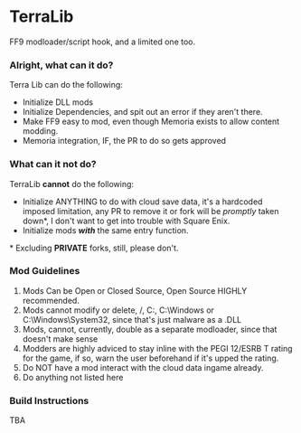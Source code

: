 # TerraLib
FF9 modloader/script hook, and a limited one too.

### Alright, what can it do?

Terra Lib can do the following:
- Initialize DLL mods
- Initialize Dependencies, and spit out an error if they aren't there.
- Make FF9 easy to mod, even though Memoria exists to allow content modding.
- Memoria integration, IF, the PR to do so gets approved

### What can it not do?

TerraLib **cannot** do the following:

- Initialize ANYTHING to do with cloud save data, it's a hardcoded imposed limitation, any PR to remove it or fork will be *promptly* taken down\*, I don't want to get into trouble with Square Enix.
- Initialize mods ***with*** the same entry function.

\* Excluding **PRIVATE** forks, still, please don't.

### Mod Guidelines

1. Mods Can be Open or Closed Source, Open Source HIGHLY recommended.
2. Mods cannot modify or delete, /, C:\, C:\Windows or C:\Windows\System32, since that's just malware as a .DLL
3. Mods, cannot, currently, double as a separate modloader, since that doesn't make sense
4. Modders are highly adviced to stay inline with the PEGI 12/ESRB T rating for the game, if so, warn the user beforehand if it's upped the rating.
5. Do NOT have a mod interact with the cloud data ingame already.
6. Do anything not listed here

### Build Instructions
TBA
